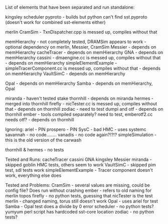 List of elements that have been separated and run standalone:

kingsley
scheduler
pyproto - builds but python can't find sst.pyproto (doesn't work for combined sst-elements either)

merlin
CramSim - TxnDispatcher.cpp is messed up, compiles without that

memHierarchy - not completely tested, DRAMSim appears to work - optional dependency on merlin, Messier, CramSim
Messier - depends on memHierarchy
cacheTracer - depends on memHierarchy
GNA - depends on memHierarchy
cassini - dmaengine.cc is messed up, compiles without that - depends on memHierarchy
simpleElementExample - simpleTracerComponent.cc is messed up, compiles without that - depends on memHierarchy
VaultSimC - depends on memHierarchy

Opal - depends on memHierarchy
Samba - depends on memHierarchy, Opal


miranda - haven't tested stake
thornhill - depends on miranda
hermes  - merged into thornhill
firefly - nicTester.cc is messed up, compiles without that - depends on thornhill
zodiac - need to test dumpi and otf - depends on thornhill
ember - tools compiled separately? need to test, emberotf2.cc needs otf? - depends on thornhill



Ignoring:
ariel - PIN
prospero - PIN
SysC - bad
HMC - uses systemc
savannah - no code........
vanadis - no code again?!?!?
simpleSimulation - this is the old version of the carwash





thornhill & hermes - no tests

Tested and Runs:
cacheTracer
cassini
GNA
kingsley
Messier
miranda - skipped goblin HMC tests, others seem to work
VaultSimC - skipped pim test, sdl tests work
simpleElementExample - Tracer component doesn't work, everything else does



Tested and Problems:
CramSim - several values are missing, could be config file? Does run without crashing
ember - refers to old naming for merlin topos
firefly - no python tests, guessing that nicTester is the test
merlin - changed naming, torus still doesn't work
Opal - uses ariel for test
Samba - Opal test does a divide by 0 error
scheduler - no python tests? yumyum perl script has hardcoded sst-core location
zodiac - no python tests?

